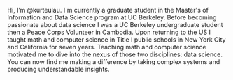 Hi, I’m @kurteulau. I'm currently a graduate student in the Master's of Information and Data Science program at UC Berkeley.
Before becoming passionate about data science I was a UC Berkeley undergraduate student then a Peace Corps Volunteer in Cambodia. Upon returning to the US I taught math and computer science in Title I public schools in New York City and California for seven years. Teaching math and computer science motivated me to dive into the nexus of those two disciplines: data science. You can now find me making a difference by taking complex systems and producing understandable insights.


<!---
kurteulau/kurteulau is a ✨ special ✨ repository because its `README.md` (this file) appears on your GitHub profile.
You can click the Preview link to take a look at your changes.
--->
